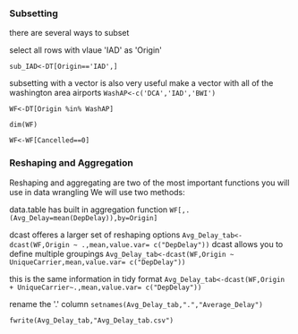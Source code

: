 ### Subsetting
there are several ways to subset

select all rows with vlaue 'IAD' as 'Origin'

`sub_IAD<-DT[Origin=='IAD',]`

subsetting with a vector is also very useful
make a vector with all of the washington area airports
`WashAP<-c('DCA','IAD','BWI')`

`WF<-DT[Origin %in% WashAP]`

`dim(WF)`

`WF<-WF[Cancelled==0]`
 ### Reshaping and Aggregation

Reshaping and aggregating are two of the most important functions you will use in data wrangling
We will use two methods:

data.table has built in aggregation function
`WF[,.(Avg_Delay=mean(DepDelay)),by=Origin]`

dcast offeres a larger set of reshaping options 
`Avg_Delay_tab<-dcast(WF,Origin ~ .,mean,value.var= c("DepDelay"))`
dcast allows you to define multiple groupings
`Avg_Delay_tab<-dcast(WF,Origin ~ UniqueCarrier,mean,value.var= c("DepDelay"))`

this is the same information in tidy format
`Avg_Delay_tab<-dcast(WF,Origin + UniqueCarrier~.,mean,value.var= c("DepDelay"))`

rename the '.' column
`setnames(Avg_Delay_tab,".","Average_Delay")`

`fwrite(Avg_Delay_tab,"Avg_Delay_tab.csv")`
